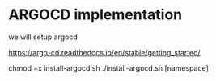 # ARGOCD implementation
we will setup argocd

https://argo-cd.readthedocs.io/en/stable/getting_started/

chmod +x install-argocd.sh
./install-argocd.sh [namespace]

